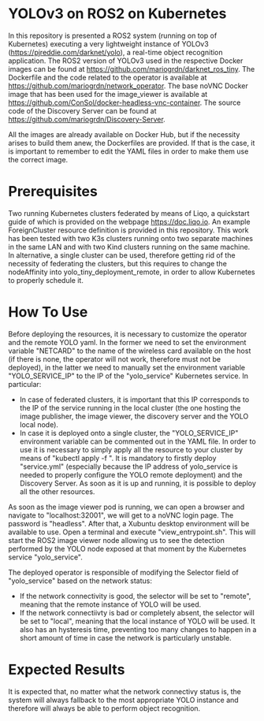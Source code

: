 # YOLOv3 on ROS2 on Kubernetes

In this repository is presented a ROS2 system (running on top of Kubernetes) executing a very lightweight instance of YOLOv3 (https://pjreddie.com/darknet/yolo), a real-time object recognition application.
The ROS2 version of YOLOv3 used in the respective Docker images can be found at https://github.com/mariogrdn/darknet_ros_tiny.
The Dockerfile and the code related to the operator is available at https://github.com/mariogrdn/network_operator.
The base noVNC Docker image that has been used for the image_viewer is available at https://github.com/ConSol/docker-headless-vnc-container.
The source code of the Discovery Server can be found at https://github.com/mariogrdn/Discovery-Server.

All the images are already available on Docker Hub, but if the necessity arises to build them anew, the Dockerfiles are provided. If that is the case, it is important to remember to edit the YAML files in order to make them use the correct image.

# Prerequisites

Two running Kubernetes clusters federated by means of Liqo, a quickstart guide of which is provided on the webpage https://doc.liqo.io.
An example ForeignCluster resource definition is provided in this repository. 
This work has been tested with two K3s clusters running onto two separate machines in the same LAN and with two Kind clusters running on the same machine.
In alternative, a single cluster can be used, therefore getting rid of the necessity of federating the clusters, but this requires to change the nodeAffinity into yolo_tiny_deployment_remote, in order to allow Kubernetes to properly schedule it.

# How To Use

Before deploying the resources, it is necessary to customize the operator and the remote YOLO yaml. In the former we need to set the environment variable "NETCARD" to the name of the wireless card available on the host (if there is none, the operator will not work, therefore must not be deployed), in the latter we need to manually set the environment variable "YOLO_SERVICE_IP" to the IP of the "yolo_service" Kubernetes service.
In particular:
  - In case of federated clusters, it is important that this IP corresponds to the IP of the service running in the local cluster (the one hosting the image publisher, the image viewer, the discovery server and the YOLO local node).
  - In case it is deployed onto a single cluster, the "YOLO_SERVICE_IP" environment variable can be commented out in the YAML file.
In order to use it is necessary to simply apply all the resource to your cluster by means of "kubectl apply -f <yamlFile>".
It is mandatory to firstly deploy "service.yml" (especially because the IP address of yolo_service is needed to properly configure the YOLO remote deployment) and the Discovery Server.
As soon as it is up and running, it is possible to deploy all the other resources.

As soon as the image viewer pod is running, we can open a browser and navigate to "localhost:32001", we will get to a noVNC login page. The password is "headless". After that, a Xubuntu desktop environment will be available to use. Open a terminal and execute "view_entrypoint.sh". This will start the ROS2 image viewer node allowing us to see the detection performed by the YOLO node exposed at that moment by the Kubernetes service "yolo_service".

The deployed operator is responsible of modifying the Selector field of "yolo_service" based on the network status:
  - If the network connectivity is good, the selector will be set to "remote", meaning that the remote instance of YOLO will be used.
  - If the network connectiivty is bad or completely absent, the selector will be set to "local", meaning that the local instance of YOLO will be used.
It also has an hysteresis time, preventing too many changes to happen in a short amount of time in case the network is particularly unstable.

# Expected Results

It is expected that, no matter what the network connectivy status is, the system will always fallback to the most appropriate YOLO instance and therefore will always be able to perform object recognition.
